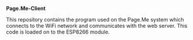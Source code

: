 **Page.Me-Client**

This repository contains the program used on the Page.Me system which connects to the WiFi network and communicates with the web server. This code is loaded on to the ESP8266 module.